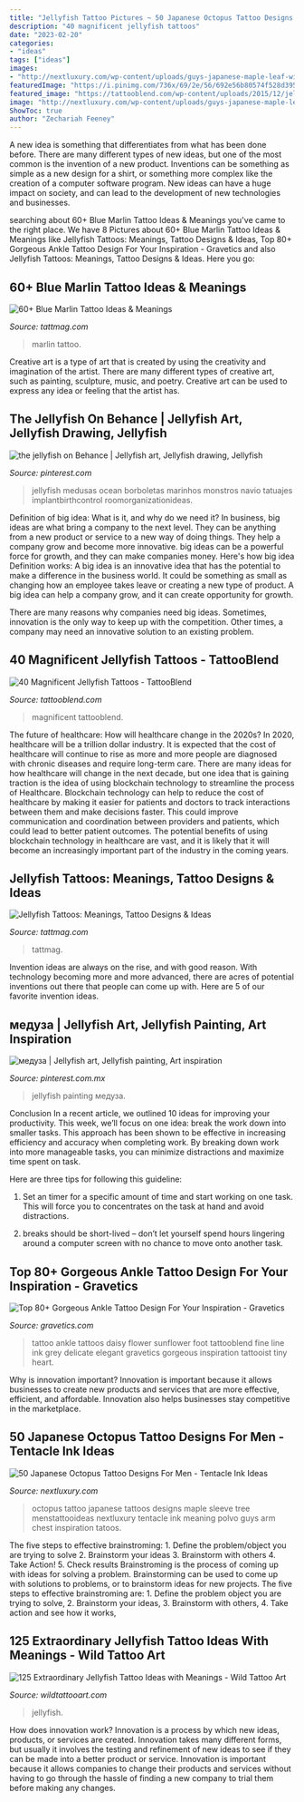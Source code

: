```yaml
---
title: "Jellyfish Tattoo Pictures ~ 50 Japanese Octopus Tattoo Designs For Men"
description: "40 magnificent jellyfish tattoos"
date: "2023-02-20"
categories:
- "ideas"
tags: ["ideas"]
images:
- "http://nextluxury.com/wp-content/uploads/guys-japanese-maple-leaf-with-octopus-half-sleeve-tattoo.jpg"
featuredImage: "https://i.pinimg.com/736x/69/2e/56/692e56b80574f528d395f495890e462d.jpg"
featured_image: "https://tattooblend.com/wp-content/uploads/2015/12/jellyfish-tattoo-2.jpg"
image: "http://nextluxury.com/wp-content/uploads/guys-japanese-maple-leaf-with-octopus-half-sleeve-tattoo.jpg"
ShowToc: true
author: "Zechariah Feeney"
---
```



A new idea is something that differentiates from what has been done before. There are many different types of new ideas, but one of the most common is the invention of a new product. Inventions can be something as simple as a new design for a shirt, or something more complex like the creation of a computer software program. New ideas can have a huge impact on society, and can lead to the development of new technologies and businesses.

	

		
searching about 60+ Blue Marlin Tattoo Ideas &amp; Meanings you've came to the right place. We have 8 Pictures about 60+ Blue Marlin Tattoo Ideas &amp; Meanings like Jellyfish Tattoos: Meanings, Tattoo Designs &amp; Ideas, Top 80+ Gorgeous Ankle Tattoo Design For Your Inspiration - Gravetics and also Jellyfish Tattoos: Meanings, Tattoo Designs &amp; Ideas. Here you go:
		
    
## 60+ Blue Marlin Tattoo Ideas &amp; Meanings

<img loading=lazy src="https://tattmag.com/wp-content/uploads/2019/12/blue-marlin-tattoo-43.jpg" onerror="this.onerror=null;this.src='https://tse4.mm.bing.net/th?id=OIP.4G5Ae9x0kES5fC2zXltvFAHaMO&amp;pid=15.1';" alt="60+ Blue Marlin Tattoo Ideas &amp; Meanings">

_Source: tattmag.com_

>marlin tattoo. 

	

Creative art is a type of art that is created by using the creativity and imagination of the artist. There are many different types of creative art, such as painting, sculpture, music, and poetry. Creative art can be used to express any idea or feeling that the artist has.

    
## The Jellyfish On Behance | Jellyfish Art, Jellyfish Drawing, Jellyfish

<img loading=lazy src="https://i.pinimg.com/736x/69/2e/56/692e56b80574f528d395f495890e462d.jpg" onerror="this.onerror=null;this.src='https://tse4.mm.bing.net/th?id=OIP.o_ga8AAQ1Yqadw24Dk_zUwHaLH&amp;pid=15.1';" alt="the jellyfish on Behance | Jellyfish art, Jellyfish drawing, Jellyfish">

_Source: pinterest.com_

>jellyfish medusas ocean borboletas marinhos monstros navio tatuajes implantbirthcontrol roomorganizationideas. 

	

Definition of big idea: What is it, and why do we need it?
In business, big ideas are what bring a company to the next level. They can be anything from a new product or service to a new way of doing things. They help a company grow and become more innovative. big ideas can be a powerful force for growth, and they can make companies money.
Here's how big idea Definition works: 
A big idea is an innovative idea that has the potential to make a difference in the business world. It could be something as small as changing how an employee takes leave or creating a new type of product. A big idea can help a company grow, and it can create opportunity for growth. 

There are many reasons why companies need big ideas. Sometimes, innovation is the only way to keep up with the competition. Other times, a company may need an innovative solution to an existing problem.

    
## 40 Magnificent Jellyfish Tattoos - TattooBlend

<img loading=lazy src="https://tattooblend.com/wp-content/uploads/2015/12/jellyfish-tattoo-2.jpg" onerror="this.onerror=null;this.src='https://tse1.mm.bing.net/th?id=OIP.52Hz_T26iokMdmD2HRpPewHaH9&amp;pid=15.1';" alt="40 Magnificent Jellyfish Tattoos - TattooBlend">

_Source: tattooblend.com_

>magnificent tattooblend. 

	

The future of healthcare: How will healthcare change in the 2020s?
In 2020, healthcare will be a trillion dollar industry. It is expected that the cost of healthcare will continue to rise as more and more people are diagnosed with chronic diseases and require long-term care. There are many ideas for how healthcare will change in the next decade, but one idea that is gaining traction is the idea of using blockchain technology to streamline the process of Healthcare. Blockchain technology can help to reduce the cost of healthcare by making it easier for patients and doctors to track interactions between them and make decisions faster. This could improve communication and coordination between providers and patients, which could lead to better patient outcomes. The potential benefits of using blockchain technology in healthcare are vast, and it is likely that it will become an increasingly important part of the industry in the coming years.

    
## Jellyfish Tattoos: Meanings, Tattoo Designs &amp; Ideas

<img loading=lazy src="https://tattmag.com/wp-content/uploads/2020/10/Contemporary-Jellyfish-Tattoo-3.jpg" onerror="this.onerror=null;this.src='https://tse4.mm.bing.net/th?id=OIP.60EHf_ToCkHhptFZfAOC1QHaJ-&amp;pid=15.1';" alt="Jellyfish Tattoos: Meanings, Tattoo Designs &amp; Ideas">

_Source: tattmag.com_

>tattmag. 

	

Invention ideas are always on the rise, and with good reason. With technology becoming more and more advanced, there are acres of potential inventions out there that people can come up with. Here are 5 of our favorite invention ideas.

    
## медуза | Jellyfish Art, Jellyfish Painting, Art Inspiration

<img loading=lazy src="https://i.pinimg.com/736x/a8/09/be/a809be277c88cae9befd0291cf8d418f.jpg" onerror="this.onerror=null;this.src='https://tse4.mm.bing.net/th?id=OIP.w4MeqNtikORb6tQV0A46mAHaKh&amp;pid=15.1';" alt="медуза | Jellyfish art, Jellyfish painting, Art inspiration">

_Source: pinterest.com.mx_

>jellyfish painting медуза. 

	

Conclusion
In a recent article, we outlined 10 ideas for improving your productivity. This week, we’ll focus on one idea: break the work down into smaller tasks.
This approach has been shown to be effective in increasing efficiency and accuracy when completing work. By breaking down work into more manageable tasks, you can minimize distractions and maximize time spent on task.

Here are three tips for following this guideline:

1) Set an timer for a specific amount of time and start working on one task. This will force you to concentrates on the task at hand and avoid distractions.

2) breaks should be short-lived – don’t let yourself spend hours lingering around a computer screen with no chance to move onto another task.

    
## Top 80+ Gorgeous Ankle Tattoo Design For Your Inspiration - Gravetics

<img loading=lazy src="https://www.gravetics.com/wp-content/uploads/2016/11/daisy.jpg" onerror="this.onerror=null;this.src='https://tse1.mm.bing.net/th?id=OIP.nqoBUGVIaWz-Yd5KAB8fFgHaHa&amp;pid=15.1';" alt="Top 80+ Gorgeous Ankle Tattoo Design For Your Inspiration - Gravetics">

_Source: gravetics.com_

>tattoo ankle tattoos daisy flower sunflower foot tattooblend fine line ink grey delicate elegant gravetics gorgeous inspiration tattooist tiny heart. 

	

Why is innovation important?
Innovation is important because it allows businesses to create new products and services that are more effective, efficient, and affordable. Innovation also helps businesses stay competitive in the marketplace.

    
## 50 Japanese Octopus Tattoo Designs For Men - Tentacle Ink Ideas

<img loading=lazy src="http://nextluxury.com/wp-content/uploads/guys-japanese-maple-leaf-with-octopus-half-sleeve-tattoo.jpg" onerror="this.onerror=null;this.src='https://tse2.mm.bing.net/th?id=OIP.HXr7ZemwtC2FNobew3TV_QAAAA&amp;pid=15.1';" alt="50 Japanese Octopus Tattoo Designs For Men - Tentacle Ink Ideas">

_Source: nextluxury.com_

>octopus tattoo japanese tattoos designs maple sleeve tree menstattooideas nextluxury tentacle ink meaning polvo guys arm chest inspiration tatoos. 

	

The five steps to effective brainstroming: 1. Define the problem/object you are trying to solve 2. Brainstorm your ideas 3. Brainstorm with others 4. Take Action! 5. Check results
Brainstroming is the process of coming up with ideas for solving a problem. Brainstorming can be used to come up with solutions to problems, or to brainstorm ideas for new projects. The five steps to effective brainstroming are: 1. Define the problem object you are trying to solve, 2. Brainstorm your ideas, 3. Brainstorm with others, 4. Take action and see how it works, 
    
## 125 Extraordinary Jellyfish Tattoo Ideas With Meanings - Wild Tattoo Art

<img loading=lazy src="https://www.wildtattooart.com/wp-content/uploads/2020/09/jellyfish-tattoo-69.jpg" onerror="this.onerror=null;this.src='https://tse3.mm.bing.net/th?id=OIP.wdhb_v64Ic7uaOe82Ga59QHaHS&amp;pid=15.1';" alt="125 Extraordinary Jellyfish Tattoo Ideas with Meanings - Wild Tattoo Art">

_Source: wildtattooart.com_

>jellyfish. 

	

How does innovation work?
Innovation is a process by which new ideas, products, or services are created. Innovation takes many different forms, but usually it involves the testing and refinement of new ideas to see if they can be made into a better product or service. Innovation is important because it allows companies to change their products and services without having to go through the hassle of finding a new company to trial them before making any changes.

